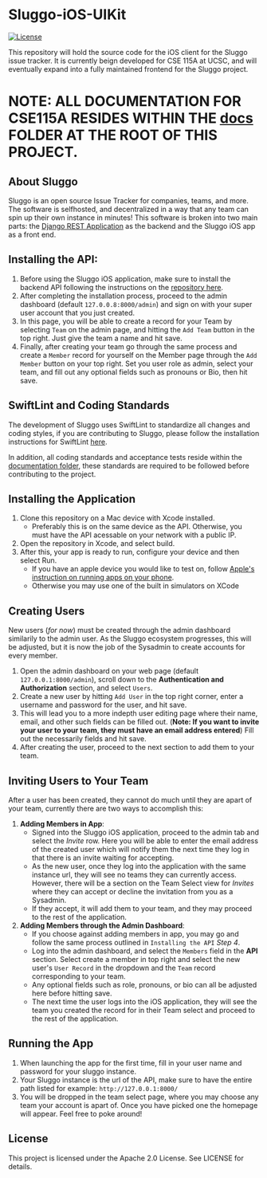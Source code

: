 # Sluggo-iOS-UIKit
[![License](https://img.shields.io/badge/License-Apache_2.0-blue.svg)](https://opensource.org/licenses/Apache-2.0)

This repository will hold the source code for the iOS client for the Sluggo
issue tracker. It is currently beign developed for CSE 115A at UCSC, and will
eventually expand into a fully maintained frontend for the Sluggo project.

# NOTE: ALL DOCUMENTATION FOR CSE115A RESIDES WITHIN THE [docs](doc/) FOLDER AT THE ROOT OF THIS PROJECT.

## About Sluggo
Sluggo is an open source Issue Tracker for companies, teams, and more. The software is selfhosted, and decentralized in a way that any team can spin up their own instance in minutes! This software is broken into two main parts: the [Django REST Application](https://github.com/Slugbotics/Sluggo-API) as the backend and the Sluggo iOS app as a front end.

## Installing the API:
1) Before using the Sluggo iOS application, make sure to install the backend API following the instructions on the [repository here](https://github.com/Slugbotics/Sluggo-API).
2) After completing the installation process, proceed to the admin dashboard (default `127.0.0.8:8000/admin`) and sign on with your super user account that you just created.
3) In this page, you will be able to create a record for your Team by selecting `Team` on the admin page, and hitting the `Add Team` button in the top right. Just give the team a name and hit save.
4) Finally, after creating your team go through the same process and create a `Member` record for yourself on the Member page through the `Add Member` button on your top right. Set you user role as admin, select your team, and fill out any optional fields such as pronouns or Bio, then hit save.


## SwiftLint and Coding Standards
The development of Sluggo uses SwiftLint to standardize all changes and coding styles, if you are contributing to Sluggo, please follow the installation instructions for SwiftLint [here](https://github.com/realm/SwiftLint).

In addition, all coding standards and acceptance tests reside within the [documentation folder](doc/), these standards are required to be followed before contributing to the project.

## Installing the Application
1) Clone this repository on a Mac device with Xcode installed.
    - Preferably this is on the same device as the API. Otherwise, you must have the API acessable on your network with a public IP.
3) Open the repository in Xcode, and select build.
4) After this, your app is ready to run, configure your device and then select Run.
    - If you have an apple device you would like to test on, follow [Apple's instruction on running apps on your phone](https://developer.apple.com/documentation/xcode/running-your-app-in-the-simulator-or-on-a-device).
    - Otherwise you may use one of the built in simulators on XCode


## Creating Users
New users (*for now*) must be created through the admin dashboard similarily to the admin user. As the Sluggo ecosystem progresses, this will be adjusted, but it is now the job of the Sysadmin to create accounts for every member.
1) Open the admin dashboard on your web page (default `127.0.0.1:8000/admin`), scroll down to the **Authentication and Authorization** section, and select `Users`.
2) Create a new user by hitting `Add User` in the top right corner, enter a username and password for the user, and hit save.
3) This will lead you to a more indepth user editing page where their name, email, and other such fields can be filled out. (**Note: If you want to invite your user to your team, they must have an email address entered**) Fill out the necessarily fields and hit save.
4) After creating the user, proceed to the next section to add them to your team.

## Inviting Users to Your Team
After a user has been created, they cannot do much until they are apart of your team, currently there are two ways to accomplish this:
1) **Adding Members in App**:
    - Signed into the Sluggo iOS application, proceed to the admin tab and select the *Invite* row. Here you will be able to enter the email address of the created user which will notify them the next time they log in that there is an invite waiting for accepting.
    - As the new user, once they log into the application with the same instance url, they will see no teams they can currently access. However, there will be a section on the Team Select view for *Invites* where they can accept or decline the invitation from you as a Sysadmin. 
    - If they accept, it will add them to your team, and they may proceed to the rest of the application.
2) **Adding Members through the Admin Dashboard**:
    - If you choose against adding members in app, you may go and follow the same process outlined in ``Installing the API`` *Step 4*.
    - Log into the admin dashboard, and select the `Members` field in the **API** section. Select create a member in top right and select the new user's `User Record` in the dropdown and the `Team` record corresponding to your team.
    - Any optional fields such as role, pronouns, or bio can all be adjusted here before hitting save.
    - The next time the user logs into the iOS application, they will see the team you created the record for in their Team select and proceed to the rest of the application.
    

## Running the App
1) When launching the app for the first time, fill in your user name and password for your sluggo instance.
2) Your Sluggo instance is the url of the API, make sure to have the entire path listed for example: `http://127.0.0.1:8000/`
3) You will be dropped in the team select page, where you may choose any team your account is apart of. Once you have picked one the homepage will appear. Feel free to poke around!

## License
This project is licensed under the Apache 2.0 License. See LICENSE for details.
